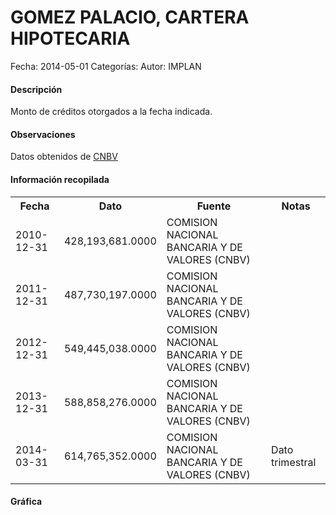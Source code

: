 GOMEZ PALACIO, CARTERA HIPOTECARIA
=====

Fecha: 2014-05-01
Categorías: 
Autor: IMPLAN

#### Descripción

Monto de créditos otorgados a la fecha indicada.

#### Observaciones

Datos obtenidos de [CNBV](http://portafoliodeinformacion.cnbv.gob.mx/bm1/Paginas/carteravivienda.aspx)

#### Información recopilada

<table class="table table-hover table-bordered">
  <tr><th>Fecha</th><th>Dato</th><th>Fuente</th><th>Notas</th></tr>
  <tr><td>2010-12-31</td><td>428,193,681.0000</td><td>COMISION NACIONAL BANCARIA Y DE VALORES (CNBV)</td><td></td></tr>
  <tr><td>2011-12-31</td><td>487,730,197.0000</td><td>COMISION NACIONAL BANCARIA Y DE VALORES (CNBV)</td><td></td></tr>
  <tr><td>2012-12-31</td><td>549,445,038.0000</td><td>COMISION NACIONAL BANCARIA Y DE VALORES (CNBV)</td><td></td></tr>
  <tr><td>2013-12-31</td><td>588,858,276.0000</td><td>COMISION NACIONAL BANCARIA Y DE VALORES (CNBV)</td><td></td></tr>
  <tr><td>2014-03-31</td><td>614,765,352.0000</td><td>COMISION NACIONAL BANCARIA Y DE VALORES (CNBV)</td><td>Dato trimestral</td></tr>
</table>

#### Gráfica

<div id="Morrisgkdlaoek" class="grafica"></div>
  <!-- JAVASCRIPT DE LA GRAFICA EN Morrisgkdlaoek -->
  <script>
  new Morris.Line({
    element: 'Morrisgkdlaoek',
    data: [
      { fecha: '2010-12-31', dato: 428193681.0000 },
      { fecha: '2011-12-31', dato: 487730197.0000 },
      { fecha: '2012-12-31', dato: 549445038.0000 },
      { fecha: '2013-12-31', dato: 588858276.0000 },
      { fecha: '2014-03-31', dato: 614765352.0000 }
    ],
    xkey: 'fecha',
    ykeys: ['dato'],
    labels: ['Dato']
  });
  </script>
